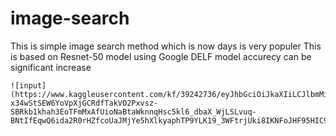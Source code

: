 # image-search
This is simple image search method which is now days is very populer
This is based on Resnet-50 model using Google DELF model accurecy can be significant increase 




    ![input] (https://www.kaggleusercontent.com/kf/39242736/eyJhbGciOiJkaXIiLCJlbmMiOiJBMTI4Q0JDLUhTMjU2In0..NYEd3jsS5vuHqT8Pqe2wJA.A5t4NyvfxsQnQ8F1D8M2JbtoGmEeudBoJAUlmEviGG0XrVtNR0HKf7YAZc091US_RPR9ofX66DuSCncQKmVWOvG3Zpj3V8rz1YgtzlQzQ21XWWL89SmhCEQ_xcsqByNuS1v3DO3UPW_KLACng0WaqCUeCYL4BGcLjb6cBqyF9n87dPC7xbMdkMr7IpFo93G4UIvRZuLdzydvOqF9f4uOtogKNGdNXa7BZi4BDYHPPz3_T5BDd-x34wStSEW6YoVpXjGCRdfTakVO2Pxvsz-SBRkb1khah3EoTFmMxAfUioNaBtaWknnqHsc5kl6_dbaX_WjLSLvuq-BNtIfEqwQ6ida2R0rHZfcoUaJMjYe5hXlkyaphTP9YLK19_3WFtrjUki8IKNFoJHF95HIC9ubti4aB57SOmjIXmykOzvUxDGnLNaVcUNiosPcRPkezzd1X0UK2vLWBhmUN2f1YuMD0d27mq6KlX_lZfa1PL2Yv5dFxZLwZe8myGKrcMu8tPqLkbW_0DyZalmzzBFOvTzZrWf69d8QuiQu6_vtHicWVzoJSFCzuIJZOpmK3bqw7EH1zrOsIS8nxsFPsUyWCj5yd8AHJ0qyWkxgo9o66LhAdPawsvY8ALm95JwXRi_2dadW7QiSZpAiplLAv1B8MOaxzfeTZHGO8hEFt8_Ky8jA8RPJbGnnBXDit4qehVln1woJs.YXgxHpk1gh5ZRVkCCdq6Ag/__results___files/__results___22_1.png)
    
    
    
    
    
    
    
    
    
    
  
    
    
   
